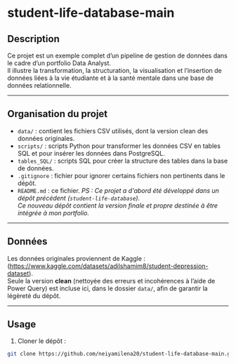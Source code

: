 # student-life-database-main

## Description

Ce projet est un exemple complet d’un pipeline de gestion de données dans le cadre d’un portfolio Data Analyst.  
Il illustre la transformation, la structuration, la visualisation et l’insertion de données liées à la vie étudiante et à la santé mentale dans une base de données relationnelle.

--------------------------------------------------------------------

## Organisation du projet

- `data/` : contient les fichiers CSV utilisés, dont la version clean des données originales.
- `scripts/` : scripts Python pour transformer les données CSV en tables SQL et pour insérer les données dans PostgreSQL.
- `tables_SQL/` : scripts SQL pour créer la structure des tables dans la base de données.
- `.gitignore` : fichier pour ignorer certains fichiers non pertinents dans le dépôt.
- `README.md` : ce fichier.
*PS : Ce projet a d'abord été développé dans un dépôt précédent (`student-life-database`).  
Ce nouveau dépôt contient la version finale et propre destinée à être intégrée à mon portfolio.*

--------------------------------------------------------------------

## Données

Les données originales proviennent de Kaggle : (https://www.kaggle.com/datasets/adilshamim8/student-depression-dataset).  
Seule la version **clean** (nettoyée des erreurs et incohérences à l’aide de Power Query) est incluse ici, dans le dossier `data/`, afin de garantir la légèreté du dépôt.


--------------------------------------------------------------------

## Usage

1. Cloner le dépôt :  
```bash
git clone https://github.com/neiyamilena20/student-life-database-main.git



